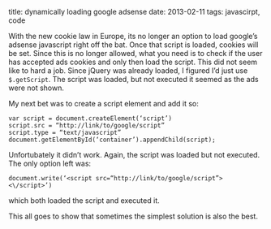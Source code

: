 title: dynamically loading google adsense
date: 2013-02-11
tags: javascirpt, code

With the new cookie law in Europe, its no longer an option to load google’s adsense javascript right off the bat. Once that script is loaded, cookies will be set. Since this is no longer allowed, what you need is to check if the user has accepted ads cookies and only then load the script. This did not seem like to hard a job. Since jQuery was already loaded, I figured I’d just use <code>$.getScript</code>. The script was loaded, but not executed it seemed as the ads were not shown.

My next bet was to create a script element and add it so:

	var script = document.createElement(‘script’)
	script.src = “http://link/to/google/script”
	script.type = “text/javascript”
	document.getElementById(‘container’).appendChild(script);
	
Unfortubately it didn’t work. Again, the script was loaded but not executed. The only option left was:

	document.write(‘<script src=“http://link/to/google/script”><\/script>’)
	
which both loaded the script and executed it.

This all goes to show that sometimes the simplest solution is also the best.

